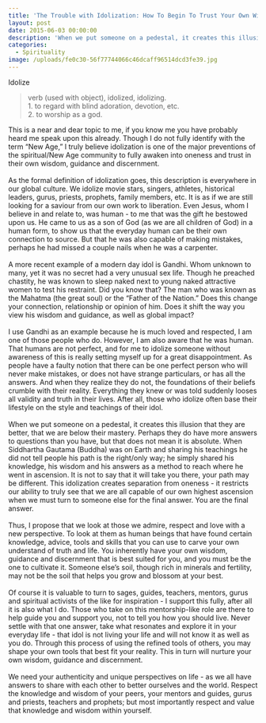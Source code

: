 ```yaml
---
title: 'The Trouble with Idolization: How To Begin To Trust Your Own Wisdom'
layout: post
date: 2015-06-03 00:00:00
description: 'When we put someone on a pedestal, it creates this illusion that they are better, that we are below their mastery. Perhaps they do have more answers to questions than you have, but that does not mean it is absolute.'
categories:
  - Spirituality
image: /uploads/fe0c30-56f77744066c46dcaff96514dcd3fe39.jpg
---
```



Idolize

> verb (used with object), idolized, idolizing.
> <br>1. to regard with blind adoration, devotion, etc.
> <br>2. to worship as a god.

This is a near and dear topic to me, if you know me you have probably heard me speak upon this already. Though I do not fully identify with the term “New Age,” I truly believe idolization is one of the major preventions of the spiritual/New Age community to fully awaken into oneness and trust in their own wisdom, guidance and discernment.
<br>
<br>As the formal definition of idolization goes, this description is everywhere in our global culture. We idolize movie stars, singers, athletes, historical leaders, gurus, priests, prophets, family members, etc. It is as if we are still looking for a saviour from our own work to liberation. Even Jesus, whom I believe in and relate to, was human - to me that was the gift he bestowed upon us. He came to us as a son of God (as we are all children of God) in a human form, to show us that the everyday human can be their own connection to source. But that he was also capable of making mistakes, perhaps he had missed a couple nails when he was a carpenter.
<br>
<br>A more recent example of a modern day idol is Gandhi. Whom unknown to many, yet it was no secret had a very unusual sex life. Though he preached chastity, he was known to sleep naked next to young naked attractive women to test his restraint. Did you know that? The man who was known as the Mahatma (the great soul) or the “Father of the Nation.” Does this change your connection, relationship or opinion of him. Does it shift the way you view his wisdom and guidance, as well as global impact?
<br>
<br>I use Gandhi as an example because he is much loved and respected, I am one of those people who do. However, I am also aware that he was human. That humans are not perfect, and for me to idolize someone without awareness of this is really setting myself up for a great disappointment. As people have a faulty notion that there can be one perfect person who will never make mistakes, or does not have strange particulars, or has all the answers. And when they realize they do not, the foundations of their beliefs crumble with their reality. Everything they knew or was told suddenly looses all validity and truth in their lives. After all, those who idolize often base their lifestyle on the style and teachings of their idol.
<br>
<br>When we put someone on a pedestal, it creates this illusion that they are better, that we are below their mastery. Perhaps they do have more answers to questions than you have, but that does not mean it is absolute. When Siddhartha Gautama (Buddha) was on Earth and sharing his teachings he did not tell people his path is the right/only way; he simply shared his knowledge, his wisdom and his answers as a method to reach where he went in ascension. It is not to say that it will take you there, your path may be different. This idolization creates separation from oneness - it restricts our ability to truly see that we are all capable of our own highest ascension when we must turn to someone else for the final answer. You are the final answer.
<br>
<br>Thus, I propose that we look at those we admire, respect and love with a new perspective. To look at them as human beings that have found certain knowledge, advice, tools and skills that you can use to carve your own understand of truth and life. You inherently have your own wisdom, guidance and discernment that is best suited for you, and you must be the one to cultivate it. Someone else’s soil, though rich in minerals and fertility, may not be the soil that helps you grow and blossom at your best.
<br>
<br>Of course it is valuable to turn to sages, guides, teachers, mentors, gurus and spiritual activists of the like for inspiration - I support this fully, after all it is also what I do. Those who take on this mentorship-like role are there to help guide you and support you, not to tell you how you should live. Never settle with that one answer, take what resonates and explore it in your everyday life - that idol is not living your life and will not know it as well as you do. Through this process of using the refined tools of others, you may shape your own tools that best fit your reality. This in turn will nurture your own wisdom, guidance and discernment.
<br>
<br>We need your authenticity and unique perspectives on life - as we all have answers to share with each other to better ourselves and the world. Respect the knowledge and wisdom of your peers, your mentors and guides, gurus and priests, teachers and prophets; but most importantly respect and value that knowledge and wisdom within yourself.